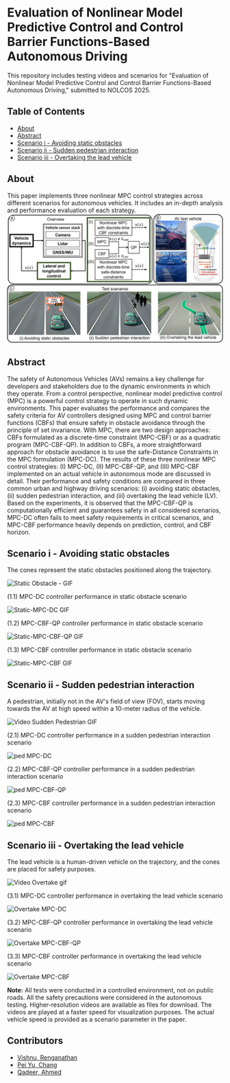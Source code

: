 # **Evaluation of Nonlinear Model Predictive Control and Control Barrier Functions-Based Autonomous Driving**

This repository includes testing videos and scenarios for "Evaluation of Nonlinear Model Predictive Control and Control Barrier Functions-Based Autonomous Driving," submitted to NOLCOS 2025.

## Table of Contents

- [About](#about)
- [Abstract](#abstract)
- [Scenario i - Avoiding static obstacles](#scenario-i---avoiding-static-obstacles)
- [Scenario ii - Sudden pedestrian interaction](#scenario-ii---sudden-pedestrian-interaction)
- [Scenario iii - Overtaking the lead vehicle](#scenario-iii---overtaking-the-lead-vehicle)


## About
This paper implements three nonlinear MPC control strategies across different scenarios for autonomous vehicles. 
It includes an in-depth analysis and performance evaluation of each strategy.
![Overview](Overview.jpg)

## Abstract

The safety of Autonomous Vehicles (AVs) remains a key challenge for developers and stakeholders due to the dynamic environments in which they operate. From a control perspective, nonlinear model predictive control (MPC) is a powerful control strategy to operate in such dynamic environments. This paper evaluates the performance and compares the safety criteria for AV controllers designed using MPC and control barrier functions (CBFs) that ensure safety in obstacle avoidance through the principle of set invariance. With MPC, there are two design approaches: CBFs formulated as a discrete-time constraint (MPC-CBF) or as a quadratic program (MPC-CBF-QP). In addition to CBFs, a more straightforward approach for obstacle avoidance is to use the safe-Distance Constraints in the MPC formulation (MPC-DC). The results of these three nonlinear MPC control strategies: (I) MPC-DC,  (II) MPC-CBF-QP, and (III) MPC-CBF implemented on an actual vehicle in autonomous mode are discussed in detail. Their performance and safety conditions are compared in three common urban and highway driving scenarios: (i) avoiding static obstacles, (ii) sudden pedestrian interaction, and (iii) overtaking the lead vehicle (LV). Based on the experiments, it is observed that the MPC-CBF-QP is computationally efficient and guarantees safety in all considered scenarios, MPC-DC often fails to meet safety requirements in critical scenarios, and MPC-CBF performance heavily depends on prediction, control, and CBF horizon.

## Scenario i - Avoiding static obstacles
The cones represent the static obstacles positioned along the trajectory.

![Static Obstacle - GIF](https://github.com/user-attachments/assets/f1034199-e3f7-4d5f-b6a5-8e9a1a9bd224)

(1.1) MPC-DC controller performance in static obstacle scenario

![Static-MPC-DC GIF](https://github.com/user-attachments/assets/ec6c4aa2-c13c-4ee3-a73c-3c95dba786fb)

(1.2) MPC-CBF-QP controller performance in static obstacle scenario

![Static-MPC-CBF-QP GIF](https://github.com/user-attachments/assets/c44ddbb5-67e2-44c3-bb8c-1789271335b4)

(1.3) MPC-CBF controller performance in static obstacle scenario

![Static-MPC-CBF GIF](https://github.com/user-attachments/assets/831cbbcd-2bf9-43b2-8709-40161e5e900e)

## Scenario ii - Sudden pedestrian interaction
A pedestrian, initially not in the AV's field of view (FOV), starts moving towards the AV at high speed within a 10-meter radius of the vehicle.

![Video Sudden Pedestrian GIF](https://github.com/user-attachments/assets/7cff3b7d-54f9-4db0-a61e-4c6f092ad3bc)

(2.1)  MPC-DC controller performance in a sudden pedestrian interaction scenario

![ped MPC-DC](https://github.com/user-attachments/assets/57ec408c-c443-4f05-98f0-a176530b4400)

(2.2)  MPC-CBF-QP controller performance in a sudden pedestrian interaction scenario

![ped MPC-CBF-QP](https://github.com/user-attachments/assets/7aca7da7-bfb6-47ba-9d71-492d298045a3)

(2.3)  MPC-CBF controller performance in a sudden pedestrian interaction scenario

![ped MPC-CBF](https://github.com/user-attachments/assets/2a22d873-2fd7-4718-8d7e-c2cb9344ffd9)

## Scenario iii - Overtaking the lead vehicle
The lead vehicle is a human-driven vehicle on the trajectory, and the cones are placed for safety purposes.

![Video Overtake gif](https://github.com/user-attachments/assets/b17d1c8c-8f3f-46e6-965d-a8ba9faf9f6b)

(3.1)  MPC-DC controller performance in overtaking the lead vehicle scenario

![Overtake MPC-DC](https://github.com/user-attachments/assets/b5b14d4c-6d5e-444a-a4cb-a57ee2bedcac)

(3.2)  MPC-CBF-QP controller performance in overtaking the lead vehicle scenario

![Overtake MPC-CBF-QP](https://github.com/user-attachments/assets/9ef770ba-6121-49a6-84a1-8f3aa33bdea1)

(3.3)  MPC-CBF controller performance in overtaking the lead vehicle scenario

![Overtake MPC-CBF](https://github.com/user-attachments/assets/bcdac3e8-aeec-4196-8c6f-c0523ab94ac7)

**Note:**  All tests were conducted in a controlled environment, not on public roads. All the safety precautions were considered in the autonomous testing. Higher-resolution videos are available as files for download. The videos are played at a faster speed for visualization purposes. The actual vehicle speed is provided as a scenario parameter in the paper. 

## Contributors

- [Vishnu, Renganathan](https://scholar.google.com/citations?user=NgX2yzMAAAAJ&hl=en)
- [Pei Yu, Chang](https://github.com/PYBEARC)
- [Qadeer, Ahmed](https://mae.osu.edu/people/ahmed.358)


